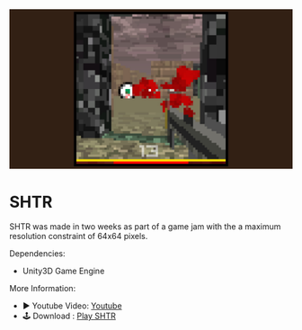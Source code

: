 <img src="https://github.com/kobusvdwalt/shtr/blob/master/_landing_page/landing.jpg" alt="Screenshot1" title="Screenshot1"/>

# SHTR
SHTR was made in two weeks as part of a game jam with the a maximum resolution constraint of 64x64 pixels.

Dependencies:
* Unity3D Game Engine

More Information:
- ▶️ Youtube Video: [Youtube](https://www.youtube.com/watch?v=WC3x5MwJ6jU)
- 🕹️ Download : [Play SHTR](https://kobusvdwalt.itch.io/shtr)

